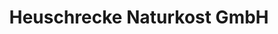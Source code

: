 ---
title: "Heuschrecke Naturkost GmbH"
url: /troisdorf/heuschrecke-naturkost-gmbh/
shop: Feinkost
---